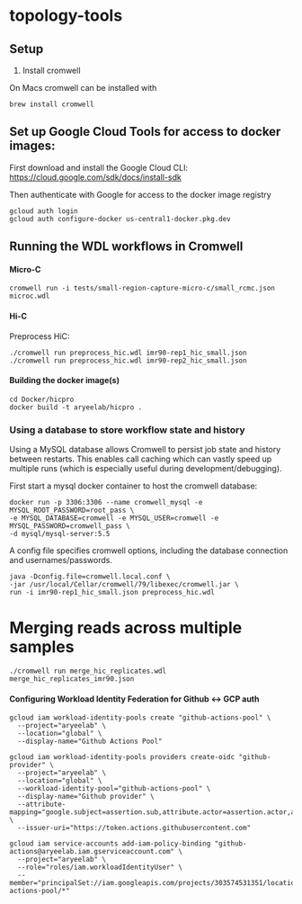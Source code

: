 # topology-tools

## Setup

1. Install cromwell

On Macs cromwell can be installed with 
```
brew install cromwell
```


## Set up Google Cloud Tools for access to docker images:

First download and install the Google Cloud CLI: https://cloud.google.com/sdk/docs/install-sdk

Then authenticate with Google for access to the docker image registry

	gcloud auth login
	gcloud auth configure-docker us-central1-docker.pkg.dev

## Running the WDL workflows in Cromwell


#### Micro-C

```
cromwell run -i tests/small-region-capture-micro-c/small_rcmc.json microc.wdl
```

#### Hi-C

Preprocess HiC:
```
./cromwell run preprocess_hic.wdl imr90-rep1_hic_small.json 
./cromwell run preprocess_hic.wdl imr90-rep2_hic_small.json 
```

#### Building the docker image(s)

```
cd Docker/hicpro
docker build -t aryeelab/hicpro .
```
    
### Using a database to store workflow state and history

Using a MySQL database allows Cromwell to persist job state and history between restarts. This enables call caching which can vastly speed up multiple runs (which is especially useful during development/debugging).

First start a mysql docker container to host the cromwell database:

    docker run -p 3306:3306 --name cromwell_mysql -e MYSQL_ROOT_PASSWORD=root_pass \
    -e MYSQL_DATABASE=cromwell -e MYSQL_USER=cromwell -e MYSQL_PASSWORD=cromwell_pass \
    -d mysql/mysql-server:5.5

A config file specifies cromwell options, including the database connection and usernames/passwords.

	java -Dconfig.file=cromwell.local.conf \
	-jar /usr/local/Cellar/cromwell/79/libexec/cromwell.jar \
	run -i imr90-rep1_hic_small.json preprocess_hic.wdl


# Merging reads across multiple samples
```
./cromwell run merge_hic_replicates.wdl merge_hic_replicates_imr90.json 
```



#### Configuring Workload Identity Federation for Github <-> GCP auth

	gcloud iam workload-identity-pools create "github-actions-pool" \
	  --project="aryeelab" \
	  --location="global" \
	  --display-name="Github Actions Pool"

	gcloud iam workload-identity-pools providers create-oidc "github-provider" \
	  --project="aryeelab" \
	  --location="global" \
	  --workload-identity-pool="github-actions-pool" \
	  --display-name="Github provider" \
	  --attribute-mapping="google.subject=assertion.sub,attribute.actor=assertion.actor,attribute.aud=assertion.aud" \
	  --issuer-uri="https://token.actions.githubusercontent.com"

	gcloud iam service-accounts add-iam-policy-binding "github-actions@aryeelab.iam.gserviceaccount.com" \
	  --project="aryeelab" \
	  --role="roles/iam.workloadIdentityUser" \
	  --member="principalSet://iam.googleapis.com/projects/303574531351/locations/global/workloadIdentityPools/github-actions-pool/*"